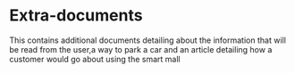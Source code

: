 # Extra-documents
This contains additional documents detailing about the information that will be read from the user,a way to park a car and an article detailing how a customer would go about using the smart mall
